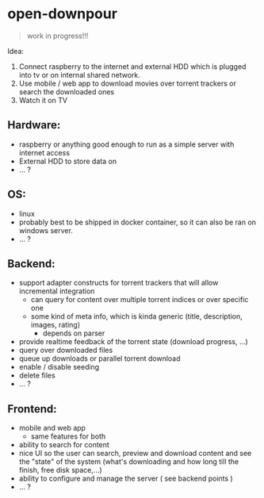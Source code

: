 # open-downpour
> work in progress!!!

Idea:
1. Connect raspberry to the internet and external HDD which is plugged into tv or on internal shared network.
2. Use mobile / web app to download movies over torrent trackers or search the downloaded ones
3. Watch it on TV



## Hardware:
- raspberry or anything good enough to run as a simple server with internet access
- External HDD to store data on
- ... ?

## OS:
- linux
- probably best to be shipped in docker container, so it can also be ran on windows server.
- ... ?

## Backend:
- support adapter constructs for torrent trackers that will allow incremental integration 
  * can query for content over multiple torrent indices or over specific one
  * some kind of meta info, which is kinda generic (title, description, images, rating)
    * depends on parser
- provide realtime feedback of the torrent state (download progress, ...)
- query over downloaded files
- queue up downloads or parallel torrent download
- enable / disable seeding
- delete files
- ... ?


## Frontend:
  * mobile and web app
    * same features for both
  * ability to search for content 
  * nice UI so the user can search, preview and download content and see the "state" of the system (what's downloading and how long till the finish, free disk space,...)
  * ability to configure and manage the server ( see backend points )
  * ... ?
